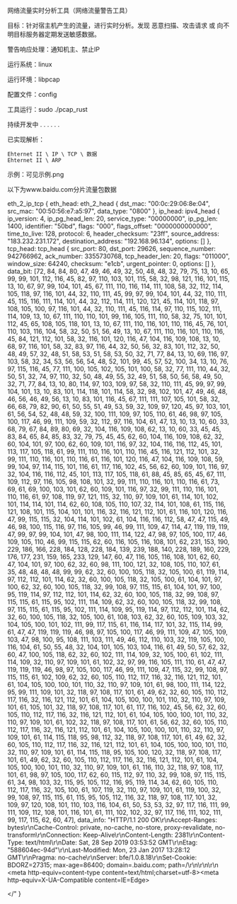 网络流量实时分析工具（网络流量警告工具）

目标：针对宿主机产生的流量，进行实时分析。发现  恶意扫描、攻击请求 或 向不明目标服务器定期发送敏感数据。

警告响应处理：通知机主、禁止IP

运行系统：linux

运行环境：libpcap

配置文件：config

工具运行：sudo ./pcap_rust

持续开发中 . . . . . .


已实现解析：

    Ehternet II \ IP \ TCP \ 数据         
    Ehternet II \ ARP

示例：可见示例.png


以下为www.baidu.com分片流量包数据

eth_2_ip_tcp { eth_head: eth_2_head { dst_mac: "00:0c:29:06:8e:04", src_mac: "00:50:56:e7:a5:97", data_type: "0800" }, ip_head: ipv4_head { ip_version: 4, ip_pg_head_len: 20, service_type: "00000000", ip_pg_len: 1400, identifier: "50bd", flags: "000", flags_offset: "0000000000000", time_to_live: 128, protocol: 6, header_checksum: "23ff", source_address: "183.232.231.172", destination_address: "192.168.96.134", options: [] }, tcp_head: tcp_head { src_port: 80, dst_port: 29626, sequence_number: 942766962, ack_number: 3355730768, tcp_header_len: 20, flags: "011000", window_size: 64240, checksum: "e1cb", urgent_pointer: 0, options: [] }, data_bit: [72, 84, 84, 80, 47, 49, 46, 49, 32, 50, 48, 48, 32, 79, 75, 13, 10, 65, 99, 99, 101, 112, 116, 45, 82, 97, 110, 103, 101, 115, 58, 32, 98, 121, 116, 101, 115, 13, 10, 67, 97, 99, 104, 101, 45, 67, 111, 110, 116, 114, 111, 108, 58, 32, 112, 114, 105, 118, 97, 116, 101, 44, 32, 110, 111, 45, 99, 97, 99, 104, 101, 44, 32, 110, 111, 45, 115, 116, 111, 114, 101, 44, 32, 112, 114, 111, 120, 121, 45, 114, 101, 118, 97, 108, 105, 100, 97, 116, 101, 44, 32, 110, 111, 45, 116, 114, 97, 110, 115, 102, 111, 114, 109, 13, 10, 67, 111, 110, 110, 101, 99, 116, 105, 111, 110, 58, 32, 75, 101, 101, 112, 45, 65, 108, 105, 118, 101, 13, 10, 67, 111, 110, 116, 101, 110, 116, 45, 76, 101, 110, 103, 116, 104, 58, 32, 50, 51, 56, 49, 13, 10, 67, 111, 110, 116, 101, 110, 116, 45, 84, 121, 112, 101, 58, 32, 116, 101, 120, 116, 47, 104, 116, 109, 108, 13, 10, 68, 97, 116, 101, 58, 32, 83, 97, 116, 44, 32, 50, 56, 32, 83, 101, 112, 32, 50, 48, 49, 57, 32, 48, 51, 58, 53, 51, 58, 53, 50, 32, 71, 77, 84, 13, 10, 69, 116, 97, 103, 58, 32, 34, 53, 56, 56, 54, 48, 52, 101, 99, 45, 57, 52, 100, 34, 13, 10, 76, 97, 115, 116, 45, 77, 111, 100, 105, 102, 105, 101, 100, 58, 32, 77, 111, 110, 44, 32, 50, 51, 32, 74, 97, 110, 32, 50, 48, 49, 55, 32, 49, 51, 58, 50, 56, 58, 49, 50, 32, 71, 77, 84, 13, 10, 80, 114, 97, 103, 109, 97, 58, 32, 110, 111, 45, 99, 97, 99, 104, 101, 13, 10, 83, 101, 114, 118, 101, 114, 58, 32, 98, 102, 101, 47, 49, 46, 48, 46, 56, 46, 49, 56, 13, 10, 83, 101, 116, 45, 67, 111, 111, 107, 105, 101, 58, 32, 66, 68, 79, 82, 90, 61, 50, 55, 51, 49, 53, 59, 32, 109, 97, 120, 45, 97, 103, 101, 61, 56, 54, 52, 48, 48, 59, 32, 100, 111, 109, 97, 105, 110, 61, 46, 98, 97, 105, 100, 117, 46, 99, 111, 109, 59, 32, 112, 97, 116, 104, 61, 47, 13, 10, 13, 10, 60, 33, 68, 79, 67, 84, 89, 80, 69, 32, 104, 116, 109, 108, 62, 13, 10, 60, 33, 45, 45, 83, 84, 65, 84, 85, 83, 32, 79, 75, 45, 45, 62, 60, 104, 116, 109, 108, 62, 32, 60, 104, 101, 97, 100, 62, 60, 109, 101, 116, 97, 32, 104, 116, 116, 112, 45, 101, 113, 117, 105, 118, 61, 99, 111, 110, 116, 101, 110, 116, 45, 116, 121, 112, 101, 32, 99, 111, 110, 116, 101, 110, 116, 61, 116, 101, 120, 116, 47, 104, 116, 109, 108, 59, 99, 104, 97, 114, 115, 101, 116, 61, 117, 116, 102, 45, 56, 62, 60, 109, 101, 116, 97, 32, 104, 116, 116, 112, 45, 101, 113, 117, 105, 118, 61, 88, 45, 85, 65, 45, 67, 111, 109, 112, 97, 116, 105, 98, 108, 101, 32, 99, 111, 110, 116, 101, 110, 116, 61, 73, 69, 61, 69, 100, 103, 101, 62, 60, 109, 101, 116, 97, 32, 99, 111, 110, 116, 101, 110, 116, 61, 97, 108, 119, 97, 121, 115, 32, 110, 97, 109, 101, 61, 114, 101, 102, 101, 114, 114, 101, 114, 62, 60, 108, 105, 110, 107, 32, 114, 101, 108, 61, 115, 116, 121, 108, 101, 115, 104, 101, 101, 116, 32, 116, 121, 112, 101, 61, 116, 101, 120, 116, 47, 99, 115, 115, 32, 104, 114, 101, 102, 61, 104, 116, 116, 112, 58, 47, 47, 115, 49, 46, 98, 100, 115, 116, 97, 116, 105, 99, 46, 99, 111, 109, 47, 114, 47, 119, 119, 119, 47, 99, 97, 99, 104, 101, 47, 98, 100, 111, 114, 122, 47, 98, 97, 105, 100, 117, 46, 109, 105, 110, 46, 99, 115, 115, 62, 60, 116, 105, 116, 108, 101, 62, 231, 153, 190, 229, 186, 166, 228, 184, 128, 228, 184, 139, 239, 188, 140, 228, 189, 160, 229, 176, 177, 231, 159, 165, 233, 129, 147, 60, 47, 116, 105, 116, 108, 101, 62, 60, 47, 104, 101, 97, 100, 62, 32, 60, 98, 111, 100, 121, 32, 108, 105, 110, 107, 61, 35, 48, 48, 48, 48, 99, 99, 62, 32, 60, 100, 105, 118, 32, 105, 100, 61, 119, 114, 97, 112, 112, 101, 114, 62, 32, 60, 100, 105, 118, 32, 105, 100, 61, 104, 101, 97, 100, 62, 32, 60, 100, 105, 118, 32, 99, 108, 97, 115, 115, 61, 104, 101, 97, 100, 95, 119, 114, 97, 112, 112, 101, 114, 62, 32, 60, 100, 105, 118, 32, 99, 108, 97, 115, 115, 61, 115, 95, 102, 111, 114, 109, 62, 32, 60, 100, 105, 118, 32, 99, 108, 97, 115, 115, 61, 115, 95, 102, 111, 114, 109, 95, 119, 114, 97, 112, 112, 101, 114, 62, 32, 60, 100, 105, 118, 32, 105, 100, 61, 108, 103, 62, 32, 60, 105, 109, 103, 32, 104, 105, 100, 101, 102, 111, 99, 117, 115, 61, 116, 114, 117, 101, 32, 115, 114, 99, 61, 47, 47, 119, 119, 119, 46, 98, 97, 105, 100, 117, 46, 99, 111, 109, 47, 105, 109, 103, 47, 98, 100, 95, 108, 111, 103, 111, 49, 46, 112, 110, 103, 32, 119, 105, 100, 116, 104, 61, 50, 55, 48, 32, 104, 101, 105, 103, 104, 116, 61, 49, 50, 57, 62, 32, 60, 47, 100, 105, 118, 62, 32, 60, 102, 111, 114, 109, 32, 105, 100, 61, 102, 111, 114, 109, 32, 110, 97, 109, 101, 61, 102, 32, 97, 99, 116, 105, 111, 110, 61, 47, 47, 119, 119, 119, 46, 98, 97, 105, 100, 117, 46, 99, 111, 109, 47, 115, 32, 99, 108, 97, 115, 115, 61, 102, 109, 62, 32, 60, 105, 110, 112, 117, 116, 32, 116, 121, 112, 101, 61, 104, 105, 100, 100, 101, 110, 32, 110, 97, 109, 101, 61, 98, 100, 111, 114, 122, 95, 99, 111, 109, 101, 32, 118, 97, 108, 117, 101, 61, 49, 62, 32, 60, 105, 110, 112, 117, 116, 32, 116, 121, 112, 101, 61, 104, 105, 100, 100, 101, 110, 32, 110, 97, 109, 101, 61, 105, 101, 32, 118, 97, 108, 117, 101, 61, 117, 116, 102, 45, 56, 62, 32, 60, 105, 110, 112, 117, 116, 32, 116, 121, 112, 101, 61, 104, 105, 100, 100, 101, 110, 32, 110, 97, 109, 101, 61, 102, 32, 118, 97, 108, 117, 101, 61, 56, 62, 32, 60, 105, 110, 112, 117, 116, 32, 116, 121, 112, 101, 61, 104, 105, 100, 100, 101, 110, 32, 110, 97, 109, 101, 61, 114, 115, 118, 95, 98, 112, 32, 118, 97, 108, 117, 101, 61, 49, 62, 32, 60, 105, 110, 112, 117, 116, 32, 116, 121, 112, 101, 61, 104, 105, 100, 100, 101, 110, 32, 110, 97, 109, 101, 61, 114, 115, 118, 95, 105, 100, 120, 32, 118, 97, 108, 117, 101, 61, 49, 62, 32, 60, 105, 110, 112, 117, 116, 32, 116, 121, 112, 101, 61, 104, 105, 100, 100, 101, 110, 32, 110, 97, 109, 101, 61, 116, 110, 32, 118, 97, 108, 117, 101, 61, 98, 97, 105, 100, 117, 62, 60, 115, 112, 97, 110, 32, 99, 108, 97, 115, 115, 61, 34, 98, 103, 32, 115, 95, 105, 112, 116, 95, 119, 114, 34, 62, 60, 105, 110, 112, 117, 116, 32, 105, 100, 61, 107, 119, 32, 110, 97, 109, 101, 61, 119, 100, 32, 99, 108, 97, 115, 115, 61, 115, 95, 105, 112, 116, 32, 118, 97, 108, 117, 101, 32, 109, 97, 120, 108, 101, 110, 103, 116, 104, 61, 50, 53, 53, 32, 97, 117, 116, 111, 99, 111, 109, 112, 108, 101, 116, 101, 61, 111, 102, 102, 32, 97, 117, 116, 111, 102, 111, 99, 117, 115, 62, 60, 47], data_info: "HTTP/1.1 200 OK\r\nAccept-Ranges: bytes\r\nCache-Control: private, no-cache, no-store, proxy-revalidate, no-transform\r\nConnection: Keep-Alive\r\nContent-Length: 2381\r\nContent-Type: text/html\r\nDate: Sat, 28 Sep 2019 03:53:52 GMT\r\nEtag: "588604ec-94d"\r\nLast-Modified: Mon, 23 Jan 2017 13:28:12 GMT\r\nPragma: no-cache\r\nServer: bfe/1.0.8.18\r\nSet-Cookie: BDORZ=27315; max-age=86400; domain=.baidu.com; path=/\r\n\r\n\r\n <meta http-equiv=content-type content=text/html;charset=utf-8><meta http-equiv=X-UA-Compatible content=IE=Edge><title>百度一下，你就知道</title>


<span class="bg s_ipt_wr"></" }
	


